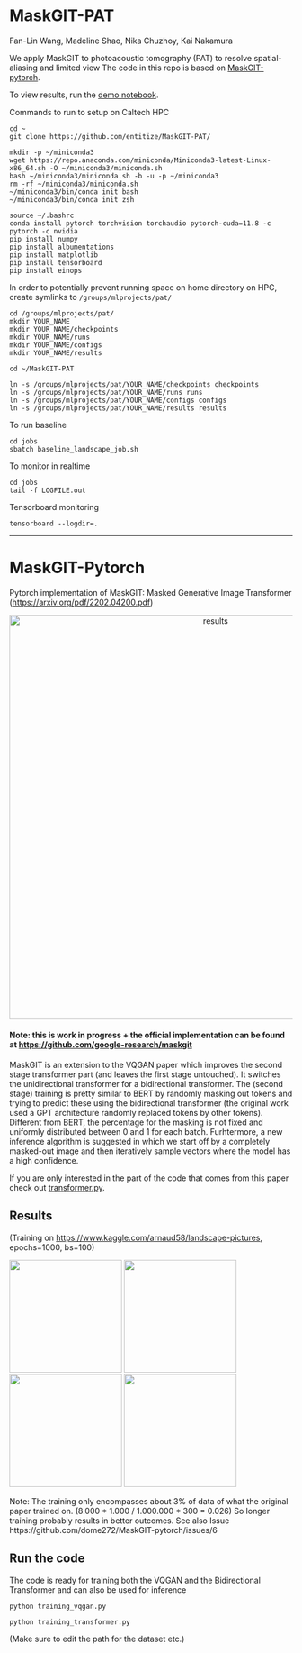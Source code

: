 # MaskGIT-PAT

Fan-Lin Wang, Madeline Shao, Nika Chuzhoy, Kai Nakamura

We apply MaskGIT to photoacoustic tomography (PAT) to resolve spatial-aliasing and limited view
The code in this repo is based on [MaskGIT-pytorch](https://github.com/dome272/MaskGIT-pytorch).


To view results, run the [demo notebook](https://colab.research.google.com/drive/1TOHQe0SCLcD1qOGAec4fjBJu77YpREAo?usp=sharing).

Commands to run to setup on Caltech HPC
```
cd ~
git clone https://github.com/entitize/MaskGIT-PAT/

mkdir -p ~/miniconda3
wget https://repo.anaconda.com/miniconda/Miniconda3-latest-Linux-x86_64.sh -O ~/miniconda3/miniconda.sh
bash ~/miniconda3/miniconda.sh -b -u -p ~/miniconda3
rm -rf ~/miniconda3/miniconda.sh
~/miniconda3/bin/conda init bash
~/miniconda3/bin/conda init zsh

source ~/.bashrc
conda install pytorch torchvision torchaudio pytorch-cuda=11.8 -c pytorch -c nvidia
pip install numpy
pip install albumentations
pip install matplotlib
pip install tensorboard
pip install einops
```

In order to potentially prevent running space on home directory on HPC, create symlinks to `/groups/mlprojects/pat/`
```
cd /groups/mlprojects/pat/
mkdir YOUR_NAME
mkdir YOUR_NAME/checkpoints
mkdir YOUR_NAME/runs
mkdir YOUR_NAME/configs
mkdir YOUR_NAME/results

cd ~/MaskGIT-PAT

ln -s /groups/mlprojects/pat/YOUR_NAME/checkpoints checkpoints
ln -s /groups/mlprojects/pat/YOUR_NAME/runs runs
ln -s /groups/mlprojects/pat/YOUR_NAME/configs configs
ln -s /groups/mlprojects/pat/YOUR_NAME/results results
```

To run baseline
```
cd jobs
sbatch baseline_landscape_job.sh
```

To monitor in realtime
```
cd jobs
tail -f LOGFILE.out
```

Tensorboard monitoring
```
tensorboard --logdir=.
```

___

# MaskGIT-Pytorch

Pytorch implementation of MaskGIT: Masked Generative Image Transformer (https://arxiv.org/pdf/2202.04200.pdf)
<p align="center">
<img width="718" alt="results" src="https://user-images.githubusercontent.com/61938694/154553460-3eb2b55e-e313-4100-bc5e-b9d8c4dd8cd7.png">
</p>

#### Note: this is work in progress + the official implementation can be found at https://github.com/google-research/maskgit


MaskGIT is an extension to the VQGAN paper which improves the second stage transformer part (and leaves the first stage untouched). It switches the unidirectional transformer for a bidirectional transformer. The (second stage) training is pretty similar to BERT by randomly masking out tokens and trying to predict these using the bidirectional transformer (the original work used a GPT architecture randomly replaced tokens by other tokens). Different from BERT, the percentage for the masking is not fixed and uniformly distributed between 0 and 1 for each batch. Furhtermore, a new inference algorithm is suggested in which we start off by a completely masked-out image and then iteratively sample vectors where the model has a high confidence.

If you are only interested in the part of the code that comes from this paper check out [transformer.py](https://github.com/dome272/MaskGIT-pytorch/blob/main/transformer.py).

## Results
(Training on https://www.kaggle.com/arnaud58/landscape-pictures, epochs=1000, bs=100)
<p>
  <img src="https://user-images.githubusercontent.com/61938694/163984267-4e22fd7b-512b-43b3-8fcf-002595e066e7.png" width="200"/>
  <img src="https://user-images.githubusercontent.com/61938694/163984994-95c44898-3734-4438-8c6b-6c1c1cc86920.png" width="200"/>
  <img src="https://user-images.githubusercontent.com/61938694/163985169-07cd7fb8-5517-41e3-83b2-7f2c99e3da8d.png" width="200"/>
  <img src="https://user-images.githubusercontent.com/61938694/163985493-0beb72bb-7e8a-4c9d-91f7-301e25ef42e6.png" width="200"/>
</p>
Note: The training only encompasses about 3% of data of what the original paper trained on. (8.000 * 1.000 / 1.000.000 * 300 = 0.026)
So longer training probably results in better outcomes. See also Issue https://github.com/dome272/MaskGIT-pytorch/issues/6

## Run the code
The code is ready for training both the VQGAN and the Bidirectional Transformer and can also be used for inference

```python training_vqgan.py```

```python training_transformer.py```

(Make sure to edit the path for the dataset etc.)

